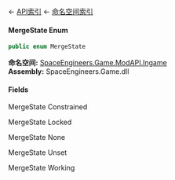 ← [API索引](Api-Index) ← [命名空间索引](Namespace-Index)

#### MergeState Enum

```csharp
public enum MergeState
```

**命名空间:** [SpaceEngineers.Game.ModAPI.Ingame](SpaceEngineers.Game.ModAPI.Ingame)  
**Assembly:** SpaceEngineers.Game.dll

#### Fields

MergeState Constrained

> 

MergeState Locked

> 

MergeState None

> 

MergeState Unset

> 

MergeState Working

> 

